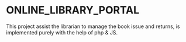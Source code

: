 # ONLINE_LIBRARY_PORTAL
This project assist the librarian to manage the book issue and returns, is implemented purely with the help of php &amp; JS.
